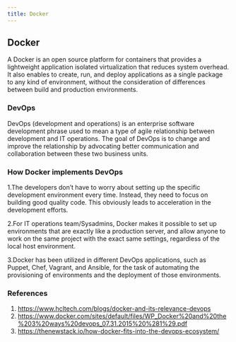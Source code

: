 ```yaml
---
title: Docker
---
```

## Docker
A Docker is an open source platform for containers that provides a lightweight application isolated virtualization that reduces system overhead. It also enables to create, run, and deploy applications as a single package to any kind of environment, without the consideration of differences between build and production environments.
### DevOps
DevOps (development and operations) is an enterprise software development phrase used to mean a type of agile relationship between development and IT operations. The goal of DevOps is to change and improve the relationship by advocating better communication and collaboration between these two business units.

###  How Docker implements DevOps
1.The developers don’t have to worry about setting up the specific development environment every time. Instead, they need to focus on         building good quality code. This obviously leads to acceleration in the development efforts.

2.For IT operations team/Sysadmins, Docker makes it possible to set up environments that are exactly like a production server, and allow     anyone to work on the same project with the exact same settings, regardless of the local host environment.

3.Docker has been utilized in different DevOps applications, such as Puppet, Chef, Vagrant, and Ansible, for the task of automating the       provisioning of environments and the deployment of those environments.

### References
1. https://www.hcltech.com/blogs/docker-and-its-relevance-devops
2. https://www.docker.com/sites/default/files/WP_Docker%20and%20the%203%20ways%20devops_07.31.2015%20%281%29.pdf
3. https://thenewstack.io/how-docker-fits-into-the-devops-ecosystem/



